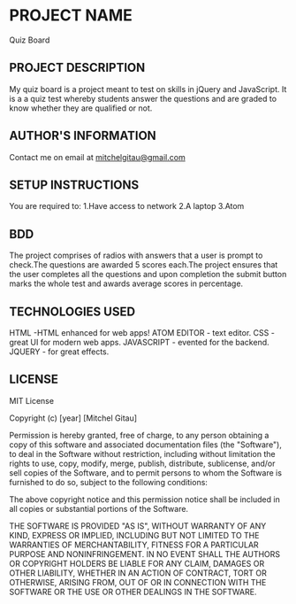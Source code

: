 # PROJECT NAME

Quiz Board

## PROJECT DESCRIPTION

My quiz board is a project meant to test on skills in jQuery and JavaScript. It is a a quiz test whereby students answer the questions and are graded to know whether they are qualified or not.




## AUTHOR'S INFORMATION
Contact me on email at  mitchelgitau@gmail.com

## SETUP INSTRUCTIONS
You are required to:
1.Have access to network
2.A laptop
3.Atom


## BDD
The project comprises of radios with answers that a user is prompt to check.The questions are awarded 5 scores each.The project ensures that the user completes all the questions and upon completion the submit button marks the whole test and awards average scores in percentage.

## TECHNOLOGIES USED

HTML        -HTML enhanced for web apps!
ATOM EDITOR - text editor.
CSS         - great UI for modern web apps.
JAVASCRIPT  - evented for the backend.
JQUERY      - for great effects.


## LICENSE
MIT License

Copyright (c) [year] [Mitchel Gitau]

Permission is hereby granted, free of charge, to any person obtaining a copy
of this software and associated documentation files (the "Software"), to deal
in the Software without restriction, including without limitation the rights
to use, copy, modify, merge, publish, distribute, sublicense, and/or sell
copies of the Software, and to permit persons to whom the Software is
furnished to do so, subject to the following conditions:

The above copyright notice and this permission notice shall be included in all
copies or substantial portions of the Software.

THE SOFTWARE IS PROVIDED "AS IS", WITHOUT WARRANTY OF ANY KIND, EXPRESS OR
IMPLIED, INCLUDING BUT NOT LIMITED TO THE WARRANTIES OF MERCHANTABILITY,
FITNESS FOR A PARTICULAR PURPOSE AND NONINFRINGEMENT. IN NO EVENT SHALL THE
AUTHORS OR COPYRIGHT HOLDERS BE LIABLE FOR ANY CLAIM, DAMAGES OR OTHER
LIABILITY, WHETHER IN AN ACTION OF CONTRACT, TORT OR OTHERWISE, ARISING FROM,
OUT OF OR IN CONNECTION WITH THE SOFTWARE OR THE USE OR OTHER DEALINGS IN THE
SOFTWARE.

